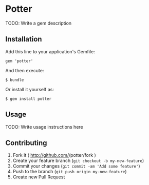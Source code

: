 # Potter

TODO: Write a gem description

## Installation

Add this line to your application's Gemfile:

    gem 'potter'

And then execute:

    $ bundle

Or install it yourself as:

    $ gem install potter

## Usage

TODO: Write usage instructions here

## Contributing

1. Fork it ( http://github.com/<my-github-username>/potter/fork )
2. Create your feature branch (`git checkout -b my-new-feature`)
3. Commit your changes (`git commit -am 'Add some feature'`)
4. Push to the branch (`git push origin my-new-feature`)
5. Create new Pull Request
